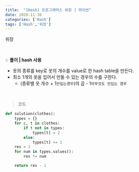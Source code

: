 ```yaml
---
title:  "[Hash] 프로그래머스 위장 | 파이썬"
date: 2020-11-30
categories: ['Hash']
tags: ['Hash','위장']
---
```


위장

<br>

:bulb: **풀이 | hash 사용**<br>
- 옷의 종류를 key로 옷의 개수를 value로 한 hash table을 만든다.
- 최소 1개의 옷을 입어서 만들 수 있는 경우의 수를 구한다.
   - (종류별 옷 개수 + 1`안입는경우`)의 곱 - 1`아무것도 안입는 경우`

<br>

> 코드

```python
def solution(clothes):
    types = {}
    for c, t in clothes:
        if t not in types:
            types[t] = 2
        else:
            types[t] += 1
    res = 1
    for num in types.values():
        res *= num

    return res - 1
```

<br>
